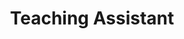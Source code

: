 ---
title: Teaching Assistant
order: 2
courses:
  - code: CMSC 733
    title: Computer Processing of Pictorial Information
    terms: Spring 2017
    img: /assets/img/cmsc733.jpg
    description: This is an advanced course on graduate computer vision and computational photography. This course will explore image formation, image features, image segmentation, image stitching, image recognition, motion estimation, 3D point clouds and will touch upon basics of augmented reality.
    page: //cs.umd.edu/class/spring2017/cmsc733/
---
